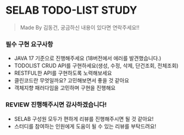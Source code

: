 # SELAB TODO-LIST STUDY
> Made By 김동건, 궁금하신 내용이 있다면 연락주세요!!

### 필수 구현 요구사항
- JAVA 17 기준으로 진행해주세요 (18버전에서 에러를 발견했습니다.)
- TODOLIST CRUD API를 구현하세요(생성, 수정, 삭제, 단건조회, 전체조회)
- RESTFUL한 API를 구현하도록 노력해보세요
- 클린코드란 무엇일까요? 고민해보면서 좋을 것 같아요
- 객체지향 패러다임을 고민하며 구현을 진행해요

### REVIEW 진행해주시면 감사하겠습니다!
- SELAB 구성원 모두가 편하게 리뷰를 진행해주시면 될 것 같아요!
- 스터디를 참여하는 인원에게 도움이 될 수 있는 리뷰를 부탁드려요!